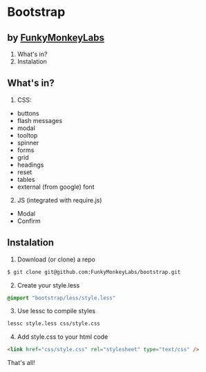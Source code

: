 Bootstrap
============================

by [FunkyMonkeyLabs](http://github.com/funkymonkeylabs)
------------------

1. What's in?
2. Instalation

What's in?
-------------

1. CSS:
  - buttons
  - flash messages
  - modal
  - tooltop
  - spinner
  - forms
  - grid
  - headings
  - reset
  - tables
  - external (from google) font
2. JS (integrated with require.js)
  - Modal
  - Confirm

Instalation
--------------
1. Download (or clone) a repo

```bash
$ git clone git@github.com:FunkyMonkeyLabs/bootstrap.git
```

2. Create your style.less

```css
@import "bootstrap/less/style.less"
```

3. Use lessc to compile styles

```bash
lessc style.less css/style.css
```

4. Add style.css to your html code

```html
<link href="css/style.css" rel="stylesheet" type="text/css" />
```

That's all!